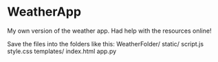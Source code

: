 # WeatherApp
My own version of the weather app. Had help with the resources online!

Save the files into the folders like this:
WeatherFolder/
    static/
      script.js
      style.css
    templates/
      index.html
    app.py
